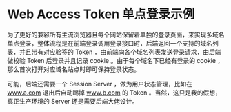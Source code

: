 # Web Access Token 单点登录示例

为了更好的兼容所有主流浏览器且每个网站保留着单独的登录页面，来实现多域名单点登录，整体流程是在前端登录调用登录接口时，后端返回一个支持的域名列表，并且带有对应验签的 Token ，由前端向各个域名列表发送登录请求，由后端做校验 Token 后登录并且记录 cookie 。由于每个域名下已经有登录的 cookie ，那么首次打开对应域名站点时即可保持登录状态。

可能，后端还需要一个 Session Server ，做为用户状态管理，比如在 www.a.com 退出后自动踢掉 www.b.com 的 Token 。当然，这只是我的假想，真正生产环境的 Server 还是需要后端大佬设计。